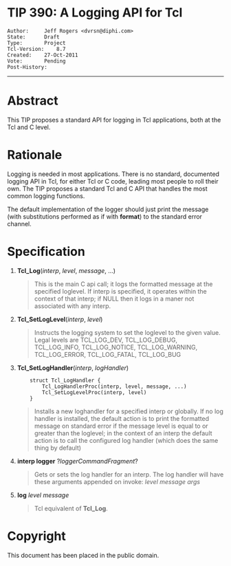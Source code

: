 # TIP 390: A Logging API for Tcl
	Author:		Jeff Rogers <dvrsn@diphi.com>
	State:		Draft
	Type:		Project
	Tcl-Version:	8.7
	Created:	27-Oct-2011
	Vote:		Pending
	Post-History:	
-----

# Abstract

This TIP proposes a standard API for logging in Tcl applications, both at the
Tcl and C level.

# Rationale

Logging is needed in most applications.  There is no standard, documented
logging API in Tcl, for either Tcl or C code, leading most people to roll
their own. The TIP proposes a standard Tcl and C API that handles the most
common logging functions.

The default implementation of the logger should just print the message \(with
substitutions performed as if with **format**\) to the standard error
channel.

# Specification

 1. **Tcl\_Log**\(_interp_, _level_, _message_, ...\)

	 > This is the main C api call; it logs the formatted message at the specified
   loglevel. If interp is specified, it operates within the context of that
   interp; if NULL then it logs in a maner not associated with any interp.

 2. **Tcl\_SetLogLevel**\(_interp_, _level_\)

	 > Instructs the logging system to set the loglevel to the given value.  Legal
   levels are TCL\_LOG\_DEV, TCL\_LOG\_DEBUG, TCL\_LOG\_INFO, TCL\_LOG\_NOTICE,
   TCL\_LOG\_WARNING, TCL\_LOG\_ERROR, TCL\_LOG\_FATAL, TCL\_LOG\_BUG

 3. **Tcl\_SetLogHandler**\(_interp_, _logHandler_\)

		    struct Tcl_LogHandler {
		        Tcl_LogHandlerProc(interp, level, message, ...)
		        Tcl_SetLogLevelProc(interp, level)
		    }

	 > Installs a new loghandler for a specified interp or globally.  If no log
   handler is installed, the default action is to print the formatted message
   on standard error if the message level is equal to or greater than the
   loglevel; in the context of an interp the default action is to call the
   configured log handler \(which does the same thing by default\)

 4. **interp logger** ?_loggerCommandFragment_?

	 > Gets or sets the log handler for an interp.  The log handler will have
   these arguments appended on invoke: _level message args_

 5. **log** _level message_

	 > Tcl equivalent of **Tcl\_Log**.

# Copyright

This document has been placed in the public domain.

